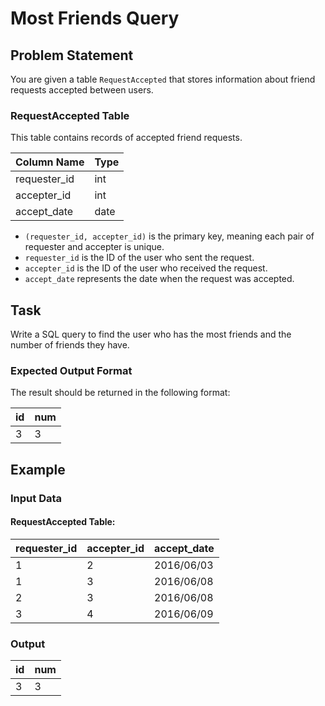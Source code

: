 # Most Friends Query

## Problem Statement
You are given a table `RequestAccepted` that stores information about friend requests accepted between users.

### RequestAccepted Table
This table contains records of accepted friend requests.

| Column Name    | Type    |
|---------------|---------|
| requester_id  | int     |
| accepter_id   | int     |
| accept_date   | date    |

- `(requester_id, accepter_id)` is the primary key, meaning each pair of requester and accepter is unique.
- `requester_id` is the ID of the user who sent the request.
- `accepter_id` is the ID of the user who received the request.
- `accept_date` represents the date when the request was accepted.

## Task
Write a SQL query to find the user who has the most friends and the number of friends they have.

### Expected Output Format
The result should be returned in the following format:

| id  | num |
|-----|-----|
| 3   | 3   |

## Example
### Input Data
#### RequestAccepted Table:
| requester_id | accepter_id | accept_date |
|-------------|------------|-------------|
| 1           | 2          | 2016/06/03  |
| 1           | 3          | 2016/06/08  |
| 2           | 3          | 2016/06/08  |
| 3           | 4          | 2016/06/09  |

### Output
| id  | num |
|-----|-----|
| 3   | 3   |
